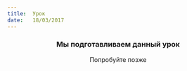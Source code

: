 ```yaml
---
title:  Урок
date:   18/03/2017
---
```


### <center>Мы подготавливаем данный урок</center>
<center>Попробуйте позже</center>